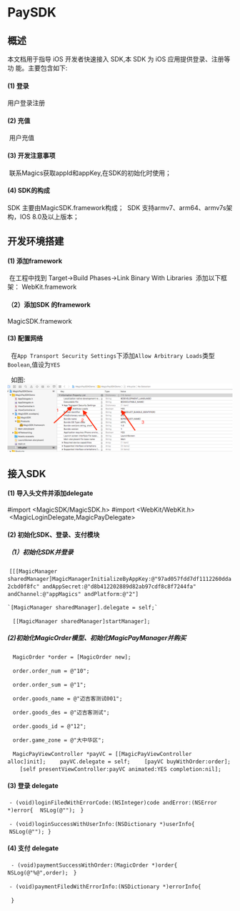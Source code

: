 # PaySDK

## 概述
  本文档用于指导 iOS 开发者快速接入  SDK,本 SDK 为 iOS 应用提供登录、注册等功 能。主要包含如下:
  
#### (1) 登录 
  用户登录注册
  
#### (2) 充值 
  用户充值
  
#### (3) 开发注意事项
  联系Magics获取appId和appKey,在SDK的初始化时使用；
  
#### (4) SDK的构成
  SDK 主要由MagicSDK.framework构成；
  SDK 支持armv7、arm64、armv7s架构，IOS 8.0及以上版本；
  
## 开发环境搭建

#### (1) 添加framework
  在工程中找到 Target->Build Phases->Link Binary With Libraries 
  添加以下框架：
  WebKit.framework
  
#### （2）添加SDK 的framework
  MagicSDK.framework
  
#### (3) 配置网络
   在`App Transport Security Settings`下添加`Allow Arbitrary Loads`类型`Boolean`,值设为`YES`
   
   如图:
   ![](https://github.com/MagicsSDK/PaySDK/blob/master/ImageCache/屏幕快照%202018-04-18%20下午3.48.00.png)

## 接入SDK

#### (1) 导入头文件并添加delegate
  #import <MagicSDK/MagicSDK.h>
  #import <WebKit/WebKit.h>
  <MagicLoginDelegate,MagicPayDelegate>

#### (2) 初始化SDK、登录、支付模块
 
##### （1）初始化SDK并登录
  `[[[MagicManager sharedManager]MagicManagerInitializeByAppKey:@"97ad057fdd7df1112260dda2cbd0f8fc" andAppSecret:@"d8b412202889d82ab97cdf8c8f7244fa" andChannel:@"appMagics" andPlatform:@"2"]`

    `[MagicManager sharedManager].delegate = self;`
    
    `[[MagicManager sharedManager]startManager];`
    

 ##### (2)初始化MagicOrder模型、初始化MagicPayManager并购买

    `MagicOrder *order = [MagicOrder new];`
    
    `order.order_num = @"10";`
    
    `order.order_sum = @"1";`
    
    `order.goods_name = @"迈吉客测试001";`
    
    `order.goods_des = @"迈吉客测试";`
    
    `order.goods_id = @"12";`
    
    `order.game_zone = @"大中华区";`

    `MagicPayViewController *payVC = [[MagicPayViewController alloc]init];`
    
    `payVC.delegate = self;`
    
    `[payVC buyWithOrder:order];`
    
    `[self presentViewController:payVC animated:YES completion:nil];`
 
 #### (3) 登录 delegate

   `- (void)loginFiledWithErrorCode:(NSInteger)code andError:(NSError *)error{`
       `NSLog(@"");`
   `}`

   `- (void)loginSuccessWithUserInfo:(NSDictionary *)userInfo{`
    `NSLog(@"");`
   `}`
  
 #### (4) 支付 delegate
   `- (void)paymentSuccessWithOrder:(MagicOrder *)order{`
   `  NSLog(@"%@",order);`
   `}`

   `- (void)paymentFiledWithErrorInfo:(NSDictionary *)errorInfo{`

   `}`



